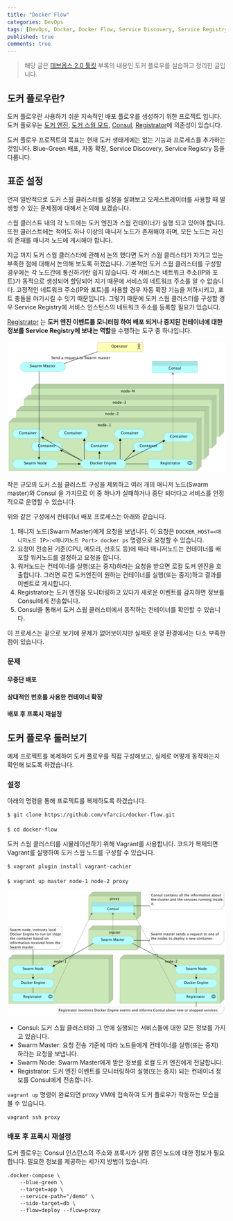 ```yaml
---
title: "Docker Flow"
categories: DevOps
tags: [DevOps, Docker, Docker Flow, Service Discovery, Service Registry, Consul]
published: true
comments: true
---
```




>  해당 글은 [데브옵스 2.0 툴킷](http://www.aladin.co.kr/shop/wproduct.aspx?ItemId=115894773) 부록의 내용인 도커 플로우를 실습하고 정리한 글입니다.



## 도커 플로우란?

도커 플로우란 사용하기 쉬운 지속적인 배포 플로우를 생성하기 위한 프로젝트 입니다. 도커 플로우는 [도커 엔진](https://docs.docker.com/engine/), [도커 스웜 모드](https://docs.docker.com/glossary/?term=Docker%20Swarm), [Consul](https://www.consul.io/), [Registrator](https://github.com/gliderlabs/registrator)에 의존성이 있습니다.

도커 플로우 프로젝트의 목표는 현재 도커 생태게에는 없는 기능과 프로세스를 추가하는 것입니다. Blue-Green 배포, 자동 확장, Service Discovery, Service Registry 등을 다룹니다.



## 표준 설정

먼저 일반적으로 도커 스웜 클러스터를 설정을 살펴보고 오케스트레이터를 사용할 때 발생할 수 있는 문제점에 대해서 논의해 보겠습니다.

스웜 클러스트 내의 각 노드에는 도커 엔진과 스웜 컨테이너가 실행 되고 있어야 합니다. 또한 클러스트에는 적어도 하나 이상의 매니저 노드가 존재해야 하며, 모든 노드는 자신의 존재를 매니저 노드에 게시해야 합니다.

지금 까지 도커 스웜 클러스터에 관해서 논의 했다면 도커 스웜 클러스터가 자기고 있는 부족한 점에 대해서 논의해 보도록 하겠습니다. 기본적인 도커 스웜 클러스터를 구성할 경우에는 각 노드간에 통신하기란 쉽지 않습니다. 각 서비스는 네트워크 주소(IP와 포트)가 동적으로 생성되어 할당되어 지기 때문에 서비스의 네트워크 주소를 알 수 없습니다. 고정적인 네트워크 주소(IP와 포트)를 사용할 경우 자동 확장 기능을 저하시키고, 포트 충돌을 야기시킬 수 잇기 때문입니다. 그렇기 때문에 도커 스웜 클러스터를 구성할 경우 Service Registry에 서비스 인스턴스의 네트워크 주소를 등록할 필요가 있습니다.

[Registrator](https://github.com/gliderlabs/registrator) 는 **도커 엔진 이벤트를 모니터링 하여 배포 되거나 중지된 컨테이너에 대한 정보를 Service Registry에 보내는 역할**을 수행하는 도구 중 하나입니다.

![](/images/2018/0515_02_01.png)



작은 규모의 도커 스웜 클러스트 구성을 제외하고 여러 개의 매니저 노드(Swarm master)와 Consul 을 가지므로 이 중 하나가 실패하거나 중단 되더다고 서비스를 안정적으로 운영할 수 있습니다.

위와 같은 구성에서 컨테이너 배포 프로세스는 아래와 같습니다.

1. 매니저 노드(Swarm Master)에게 요청을 보냅니다. 이 요청은 `DOCKER_HOST=<매니저노드 IP>:<매니저노드 Port> docker ps` 명령으로 요청할 수 있습니다.
2. 요청이 전송된 기준(CPU, 메모리, 선호도 등)에 따라 매니저노드는 컨테이너를 배포할 워커노드를 결정하고 요청을 합니다.
3. 워커노드는 컨테이너를 실행(또는 중지)하라는 요청을 받으면 로컬 도커 엔진을 호출합니다. 그러면 로컨 도커엔진이 원하는 컨테이너를 실행(또는 중지)하고 결과를 이벤트로 게시합니다.
4. Registrator는 도커 엔진을 모니터링하고 있다가 새로운 이벤트를 감지하면 정보를 Consul에게 전송합니다.
5. Consul을 통해서 도커 스웜 클러스터에서 동작하는 컨테이너를 확인할 수 있습니다.

이 프로세스는 겉으로 보기에 문제가 없어보이지만 실제로 운영 환경에서는 다소 부족한 점이 있습니다.



### 문제

#### 무중단 배포



#### 상대적인 번호를 사용한 컨테이너 확장



#### 배포 후 프록시 재설정



## 도커 플로우 둘러보기

예제 프로젝트를 복제하여 도커 플로우를 직접 구성해보고, 실제로 어떻게 동작하는지 확인해 보도록 하겠습니다.



### 설정

아래의 명령을 통해 프로젝트를 복제하도록 하겠습니다.

```bash
$ git clone https://github.com/vfarcic/docker-flow.git
 
$ cd docker-flow
```



도커 스웜 클러스터를 시뮬레이션하기 위해 Vagrant를 사용합니다. 코드가 복제되면 Vagrant를 실행하여 도커 스웜 노드를 구성할 수 있습니다.

```bash
$ vagrant plugin install vagrant-cachier

$ vagrant up master node-1 node-2 proxy
```

![](/images/2018/0515_02_02.png)

- Consul: 도커 스웜 클러스터와 그 안에 실행되는 서비스들에 대한 모든 정보를 가지고 있습니다.
- Swarm Master: 요청 전송 기준에 따라 노드들에게 컨테이너를 실행(또는 중지) 하라는 요청을 보냅니다.
- Swarm Node: Swarm Master에게 받은 정보를 로컬 도커 엔진에게 전달합니다.
- Registrator: 도커 엔진 이벤트를 모니터링하여 실행(또는 중지) 되는 컨테이너 정보를 Consul에게 전송합니다.



`vagrant up` 명령이 완료되면 proxy VM에 접속하여 도커 플로우가 작동하는 모습을 볼 수 있습니다.

```bash
vagrant ssh proxy
```



### 배포 후 프록시 재설정

도커 플로우는 Consul 인스턴스의 주소와 프록시가 실행 중인 노드에 대한 정보가 필요합니다. 필요한 정보를 제공하는 세가지 방법이 있습니다.



```
.docker-compose \
    --blue-green \
    --target=app \
    --service-path="/demo" \
    --side-target=db \
    --flow=deploy --flow=proxy
```

